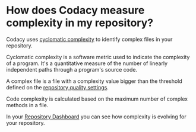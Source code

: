 # How does Codacy measure complexity in my repository?

Codacy uses [cyclomatic complexity](https://en.wikipedia.org/wiki/Cyclomatic_complexity) to identify complex files in your repository.

Cyclomatic complexity is a software metric used to indicate the complexity of a program. It's a quantitative measure of the number of linearly independent paths through a program's source code.

A complex file is a file with a complexity value bigger than the threshold defined on the [repository quality settings](../../repositories-configure/quality-settings.md).

Code complexity is calculated based on the maximum number of complex methods in a file.

In your [Repository Dashboard](../../repositories/repository-dashboard.md) you can see how complexity is evolving for your repository.
